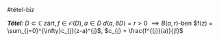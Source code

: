 #tétel-biz 

***Tétel***: $D \subset \mathbb{C} \text{ zárt}, f \in \mathcal{O}(D), a \in D$
$d(a, \partial D) = r > 0$
$\implies B(a, r)$-ben $f(z) = \sum_{j=0}^{\infty}c_{j}(z-a)^{j}$, $c_{j} = \frac{f^{(j)}(a)}{j!}$
